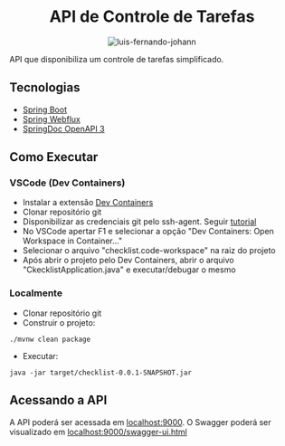 <h1 align="center">
  API de Controle de Tarefas
</h1>

<p align="center">
 <img src="https://img.shields.io/badge/-LinkedIn-02569B?logo=linkedin&logoColor=white&style=fot-the-badge" alt="luis-fernando-johann" />
</p>

API que disponibiliza um controle de tarefas simplificado.

## Tecnologias
 
- [Spring Boot](https://spring.io/projects/spring-boot)
- [Spring Webflux](https://docs.spring.io/spring-framework/reference/web/webflux.html)
- [SpringDoc OpenAPI 3](https://springdoc.org/#spring-webflux-support)

## Como Executar

### VSCode (Dev Containers)

- Instalar a extensão [Dev Containers](https://marketplace.visualstudio.com/items?itemName=ms-vscode-remote.remote-containers)
- Clonar repositório git
- Disponibilizar as credenciais git pelo ssh-agent.
    Seguir [tutorial](https://code.visualstudio.com/remote/advancedcontainers/sharing-git-credentials)
- No VSCode apertar F1 e selecionar a opção "Dev Containers: Open Workspace in Container..."
- Selecionar o arquivo "checklist.code-workspace" na raiz do projeto
- Após abrir o projeto pelo Dev Containers, abrir o arquivo "CkecklistApplication.java" e executar/debugar o mesmo

### Localmente
- Clonar repositório git
- Construir o projeto:
```
./mvnw clean package
```
- Executar:
```
java -jar target/checklist-0.0.1-SNAPSHOT.jar
```

## Acessando a API

A API poderá ser acessada em [localhost:9000](http://localhost:9000).
O Swagger poderá ser visualizado em [localhost:9000/swagger-ui.html](http://localhost:9000/swagger-ui.html)
